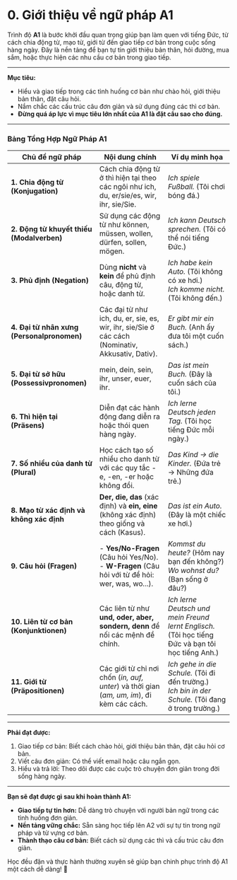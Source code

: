 # 0. Giới thiệu về ngữ pháp A1

Trình độ **A1** là bước khởi đầu quan trọng giúp bạn làm quen với tiếng Đức, từ cách chia động từ, mạo từ, giới từ đến giao tiếp cơ bản trong cuộc sống hàng ngày. Đây là nền tảng để bạn tự tin giới thiệu bản thân, hỏi đường, mua sắm, hoặc thực hiện các nhu cầu cơ bản trong giao tiếp.

---

**Mục tiêu:**

- Hiểu và giao tiếp trong các tình huống cơ bản như chào hỏi, giới thiệu bản thân, đặt câu hỏi.
- Nắm chắc các cấu trúc câu đơn giản và sử dụng đúng các thì cơ bản.
- **Đừng quá áp lực vì mục tiêu lớn nhất của A1 là đặt câu sao cho đúng.**

---

### Bảng Tổng Hợp Ngữ Pháp A1

|**Chủ đề ngữ pháp**|**Nội dung chính**|**Ví dụ minh họa**|
|---|---|---|
|**1. Chia động từ (Konjugation)**|Cách chia động từ ở thì hiện tại theo các ngôi như ich, du, er/sie/es, wir, ihr, sie/Sie.|_Ich spiele Fußball._ (Tôi chơi bóng đá.)|
|**2. Động từ khuyết thiếu (Modalverben)**|Sử dụng các động từ như können, müssen, wollen, dürfen, sollen, mögen.|_Ich kann Deutsch sprechen._ (Tôi có thể nói tiếng Đức.)|
|**3. Phủ định (Negation)**|Dùng **nicht** và **kein** để phủ định câu, động từ, hoặc danh từ.|_Ich habe kein Auto._ (Tôi không có xe hơi.)  <br />_Ich komme nicht._ (Tôi không đến.)|
|**4. Đại từ nhân xưng (Personalpronomen)**|Các đại từ như ich, du, er, sie, es, wir, ihr, sie/Sie ở các cách (Nominativ, Akkusativ, Dativ).|_Er gibt mir ein Buch._ (Anh ấy đưa tôi một cuốn sách.)|
|**5. Đại từ sở hữu (Possessivpronomen)**|mein, dein, sein, ihr, unser, euer, ihr.|_Das ist mein Buch._ (Đây là cuốn sách của tôi.)|
|**6. Thì hiện tại (Präsens)**|Diễn đạt các hành động đang diễn ra hoặc thói quen hàng ngày.|_Ich lerne Deutsch jeden Tag._ (Tôi học tiếng Đức mỗi ngày.)|
|**7. Số nhiều của danh từ (Plural)**|Học cách tạo số nhiều cho danh từ với các quy tắc -e, -en, -er hoặc không đổi.|_Das Kind → die Kinder._ (Đứa trẻ → Những đứa trẻ.)|
|**8. Mạo từ xác định và không xác định**|**Der, die, das** (xác định) và **ein, eine** (không xác định) theo giống và cách (Kasus).|_Das ist ein Auto._ (Đây là một chiếc xe hơi.)|
|**9. Câu hỏi (Fragen)**|- **Yes/No-Fragen** (Câu hỏi Yes/No).  <br />- **W-Fragen** (Câu hỏi với từ để hỏi: wer, was, wo...).|_Kommst du heute?_ (Hôm nay bạn đến không?)  <br />_Wo wohnst du?_ (Bạn sống ở đâu?)|
|**10. Liên từ cơ bản (Konjunktionen)**|Các liên từ như **und, oder, aber, sondern, denn** để nối các mệnh đề chính.|_Ich lerne Deutsch und mein Freund lernt Englisch._ (Tôi học tiếng Đức và bạn tôi học tiếng Anh.)|
|**11. Giới từ (Präpositionen)**|Các giới từ chỉ nơi chốn (_in, auf, unter_) và thời gian (_am, um, im_), đi kèm các cách.|_Ich gehe in die Schule._ (Tôi đi đến trường.)  <br />_Ich bin in der Schule._ (Tôi đang ở trong trường.)|
    

---

**Phải đạt được:**

1. Giao tiếp cơ bản: Biết cách chào hỏi, giới thiệu bản thân, đặt câu hỏi cơ bản.
2. Viết câu đơn giản: Có thể viết email hoặc câu ngắn gọn.
3. Hiểu và trả lời: Theo dõi được các cuộc trò chuyện đơn giản trong đời sống hàng ngày.

---

**Bạn sẽ đạt được gì sau khi hoàn thành A1:**

- **Giao tiếp tự tin hơn:** Dễ dàng trò chuyện với người bản ngữ trong các tình huống đơn giản.
- **Nền tảng vững chắc:** Sẵn sàng học tiếp lên A2 với sự tự tin trong ngữ pháp và từ vựng cơ bản.
- **Thành thạo câu cơ bản:** Biết cách sử dụng các thì và cấu trúc câu đơn giản.

Học đều đặn và thực hành thường xuyên sẽ giúp bạn chinh phục trình độ A1 một cách dễ dàng! 🚀
